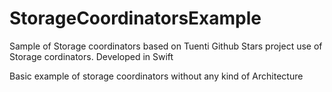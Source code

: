 # StorageCoordinatorsExample
Sample of Storage coordinators based on Tuenti Github Stars project use of Storage cordinators. Developed in Swift

Basic example of storage coordinators without any kind of Architecture 

